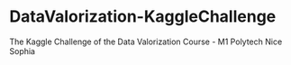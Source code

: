 # DataValorization-KaggleChallenge
The Kaggle Challenge of the Data Valorization Course - M1 Polytech Nice Sophia
